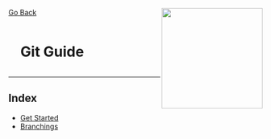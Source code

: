 [Go Back](../../README.md)
<img src="https://raw.githubusercontent.com/Gorachevsky/guides/1cc85f712dc78ef4d6fc87bd625a3e5857a204d3/docs/images/git-logo.svg" align="right" width="200" height="200" />

<div id="user-content-toc">
  <ul>
    <summary><h1 style="display: inline-block;">Git Guide</h1></summary>
  </ul>
</div>

---

## Index

- [Get Started]()
- [Branchings]()
